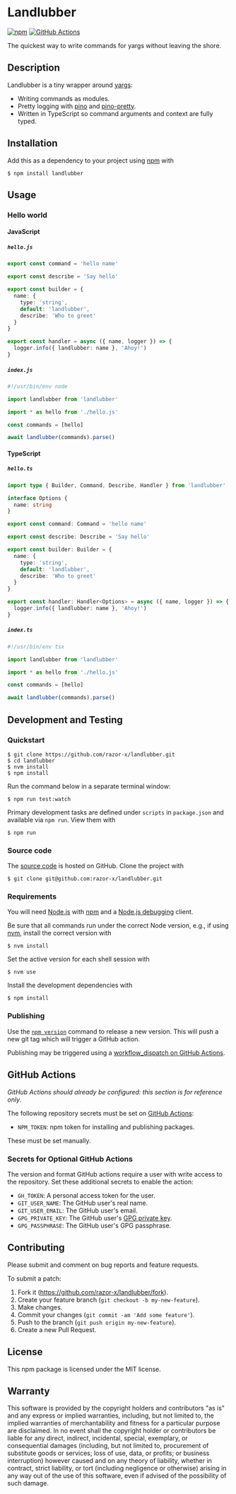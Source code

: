 # Landlubber

[![npm](https://img.shields.io/npm/v/landlubber.svg)](https://www.npmjs.com/package/landlubber)
[![GitHub Actions](https://github.com/razor-x/landlubber/actions/workflows/check.yml/badge.svg)](https://github.com/razor-x/landlubber/actions/workflows/check.yml)

The quickest way to write commands for yargs without leaving the shore.

## Description

Landlubber is a tiny wrapper around [yargs]:

- Writing commands as modules.
- Pretty logging with [pino] and [pino-pretty].
- Written in TypeScript so command arguments and context are fully typed.

[pino]: https://getpino.io/
[pino-pretty]: https://github.com/pinojs/pino-pretty
[yargs]: https://yargs.js.org/

## Installation

Add this as a dependency to your project using [npm] with

```
$ npm install landlubber
```

[npm]: https://www.npmjs.com/

## Usage

### Hello world

#### JavaScript

##### `hello.js`

```ts
export const command = 'hello name'

export const describe = 'Say hello'

export const builder = {
  name: {
    type: 'string',
    default: 'landlubber',
    describe: 'Who to greet'
  }
}

export const handler = async ({ name, logger }) => {
  logger.info({ landlubber: name }, 'Ahoy!')
}
```

##### `index.js`

```js
#!/usr/bin/env node

import landlubber from 'landlubber'

import * as hello from './hello.js'

const commands = [hello]

await landlubber(commands).parse()
```

#### TypeScript

##### `hello.ts`

```ts
import type { Builder, Command, Describe, Handler } from 'landlubber'

interface Options {
  name: string
}

export const command: Command = 'hello name'

export const describe: Describe = 'Say hello'

export const builder: Builder = {
  name: {
    type: 'string',
    default: 'landlubber',
    describe: 'Who to greet'
  }
}

export const handler: Handler<Options> = async ({ name, logger }) => {
  logger.info({ landlubber: name }, 'Ahoy!')
}
```

##### `index.ts`

```ts
#!/usr/bin/env tsx

import landlubber from 'landlubber'

import * as hello from './hello.js'

const commands = [hello]

await landlubber(commands).parse()
```

## Development and Testing

### Quickstart

```
$ git clone https://github.com/razor-x/landlubber.git
$ cd landlubber
$ nvm install
$ npm install
```

Run the command below in a separate terminal window:

```
$ npm run test:watch
```

Primary development tasks are defined under `scripts` in `package.json`
and available via `npm run`.
View them with

```
$ npm run
```

### Source code

The [source code] is hosted on GitHub.
Clone the project with

```
$ git clone git@github.com:razor-x/landlubber.git
```

[source code]: https://github.com/razor-x/landlubber

### Requirements

You will need [Node.js] with [npm] and a [Node.js debugging] client.

Be sure that all commands run under the correct Node version, e.g.,
if using [nvm], install the correct version with

```
$ nvm install
```

Set the active version for each shell session with

```
$ nvm use
```

Install the development dependencies with

```
$ npm install
```

[Node.js]: https://nodejs.org/
[Node.js debugging]: https://nodejs.org/en/docs/guides/debugging-getting-started/
[npm]: https://www.npmjs.com/
[nvm]: https://github.com/creationix/nvm

### Publishing

Use the [`npm version`][npm-version] command to release a new version.
This will push a new git tag which will trigger a GitHub action.

Publishing may be triggered using a [workflow_dispatch on GitHub Actions].

[npm-version]: https://docs.npmjs.com/cli/version
[workflow_dispatch on GitHub Actions]: https://github.com/razor-x/landlubber/actions?query=workflow%3Aversion

## GitHub Actions

_GitHub Actions should already be configured: this section is for reference only._

The following repository secrets must be set on [GitHub Actions]:

- `NPM_TOKEN`: npm token for installing and publishing packages.

These must be set manually.

### Secrets for Optional GitHub Actions

The version and format GitHub actions
require a user with write access to the repository.
Set these additional secrets to enable the action:

- `GH_TOKEN`: A personal access token for the user.
- `GIT_USER_NAME`: The GitHub user's real name.
- `GIT_USER_EMAIL`: The GitHub user's email.
- `GPG_PRIVATE_KEY`: The GitHub user's [GPG private key].
- `GPG_PASSPHRASE`: The GitHub user's GPG passphrase.

[GitHub Actions]: https://github.com/features/actions
[GPG private key]: https://github.com/marketplace/actions/import-gpg#prerequisites

## Contributing

Please submit and comment on bug reports and feature requests.

To submit a patch:

1. Fork it (https://github.com/razor-x/landlubber/fork).
2. Create your feature branch (`git checkout -b my-new-feature`).
3. Make changes.
4. Commit your changes (`git commit -am 'Add some feature'`).
5. Push to the branch (`git push origin my-new-feature`).
6. Create a new Pull Request.

## License

This npm package is licensed under the MIT license.

## Warranty

This software is provided by the copyright holders and contributors "as is" and
any express or implied warranties, including, but not limited to, the implied
warranties of merchantability and fitness for a particular purpose are
disclaimed. In no event shall the copyright holder or contributors be liable for
any direct, indirect, incidental, special, exemplary, or consequential damages
(including, but not limited to, procurement of substitute goods or services;
loss of use, data, or profits; or business interruption) however caused and on
any theory of liability, whether in contract, strict liability, or tort
(including negligence or otherwise) arising in any way out of the use of this
software, even if advised of the possibility of such damage.
